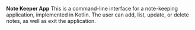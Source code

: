 **Note Keeper App**
This is a command-line interface for a note-keeping application, implemented in Kotlin. The user can add, list, update, or delete notes, as well as exit the application.
